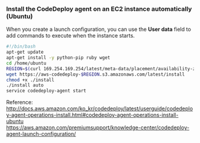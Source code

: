 ### Install the CodeDeploy agent on an EC2 instance **automatically** (Ubuntu)

When you create a launch configuration, you can use the **User data** field to add commands to execute when the instance starts.

```bash
#!/bin/bash
apt-get update
apt-get install -y python-pip ruby wget
cd /home/ubuntu
REGION=$(curl 169.254.169.254/latest/meta-data/placement/availability-zone/ | sed 's/[a-z]$//')
wget https://aws-codedeploy-$REGION.s3.amazonaws.com/latest/install
chmod +x ./install
./install auto
service codedeploy-agent start
```

Reference:  
http://docs.aws.amazon.com/ko_kr/codedeploy/latest/userguide/codedeploy-agent-operations-install.html#codedeploy-agent-operations-install-ubuntu  
https://aws.amazon.com/premiumsupport/knowledge-center/codedeploy-agent-launch-configuration/
